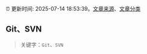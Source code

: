:alarm_clock: 更新时间: 2025-07-14 18:53:39。[文章来源](/README.md)、[文章分类](/TAGS.md)

## Git、SVN


> 关键字：`Git`、`SVN`



